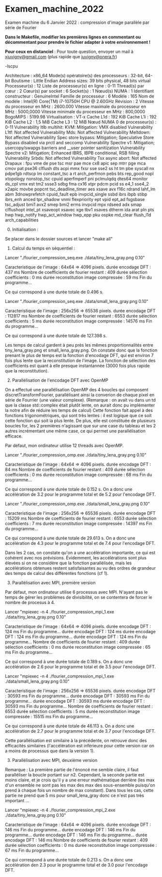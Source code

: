 # Examen_machine_2022
Examen machine du 6 Janvier 2022 : compression d'image parallèle par série de Fourier

**Dans le Makefile, modifier les premières lignes en commentant ou décommentant pour prendre le fichier adapter à votre environnement !**

__Pour ceux en distanciel__ : Pour toute question, envoyer un mail à xjuvigny@gmail.com (plus rapide que juvigny@onera.fr)


-lscpu

Architecture :                          x86_64
Mode(s) opératoire(s) des processeurs : 32-bit, 64-bit
Boutisme :                              Little Endian
Address sizes:                          39 bits physical, 48 bits virtual
Processeur(s) :                         12
Liste de processeur(s) en ligne :       0-11
Thread(s) par cœur :                    2
Cœur(s) par socket :                    6
Socket(s) :                             1
Nœud(s) NUMA :                          1
Identifiant constructeur :              GenuineIntel
Famille de processeur :                 6
Modèle :                                165
Nom de modèle :                         Intel(R) Core(TM) i7-10750H CPU @ 2.60GHz
Révision :                              2
Vitesse du processeur en MHz :          2600.000
Vitesse maximale du processeur en MHz : 5000,0000
Vitesse minimale du processeur en MHz : 800,0000
BogoMIPS :                              5199.98
Virtualisation :                        VT-x
Cache L1d :                             192 KiB
Cache L1i :                             192 KiB
Cache L2 :                              1,5 MiB
Cache L3 :                              12 MiB
Nœud NUMA 0 de processeur(s) :          0-11
Vulnerability Itlb multihit:            KVM: Mitigation: VMX disabled
Vulnerability L1tf:                     Not affected
Vulnerability Mds:                      Not affected
Vulnerability Meltdown:                 Not affected
Vulnerability Spec store bypass:        Mitigation; Speculative Store Bypass disabled via prctl and seccomp
Vulnerability Spectre v1:               Mitigation; usercopy/swapgs barriers and __user pointer sanitization
Vulnerability Spectre v2:               Mitigation; Enhanced IBRS, IBPB conditional, RSB filling
Vulnerability Srbds:                    Not affected
Vulnerability Tsx async abort:          Not affected
Drapaux :                               fpu vme de pse tsc msr pae mce cx8 apic sep mtrr pge mca cmov pat pse36 clflush dts acpi mmx fxsr sse sse2 ss ht tm pbe syscall nx pdpe1gb rdtscp lm constant_tsc a
                                        rt arch_perfmon pebs bts rep_good nopl xtopology nonstop_tsc cpuid aperfmperf pni pclmulqdq dtes64 monitor ds_cpl vmx est tm2 ssse3 sdbg fma cx16 xtpr pdcm pcid ss
                                        e4_1 sse4_2 x2apic movbe popcnt tsc_deadline_timer aes xsave avx f16c rdrand lahf_lm abm 3dnowprefetch cpuid_fault epb invpcid_single ssbd ibrs ibpb stibp ibrs_enh
                                        anced tpr_shadow vnmi flexpriority ept vpid ept_ad fsgsbase tsc_adjust bmi1 avx2 smep bmi2 erms invpcid mpx rdseed adx smap clflushopt intel_pt xsaveopt xsavec xge
                                        tbv1 xsaves dtherm ida arat pln pts hwp hwp_notify hwp_act_window hwp_epp pku ospke md_clear flush_l1d arch_capabilities




0) Initialisation :

Se placer dans le dossier sources et lancer "make all"



1) Calcul du temps en séquentiel :

Lancer "./fourier_compression_seq.exe ./data/tiny_lena_gray.png 0.10"

Caracteristique de l'image : 64x64 => 4096 pixels.
durée encodage DFT : 437 ms
Nombre de coefficients de fourier restant : 409
durée sélection coefficients : 0 ms
durée reconstitution image compressée : 59 ms
Fin du programme...

Ce qui correspond à une durée totale de 0.496 s.

Lancer "./fourier_compression_seq.exe ./data/small_lena_gray.png 0.10"

Caracteristique de l'image : 256x256 => 65536 pixels.
durée encodage DFT : 112817 ms
Nombre de coefficients de fourier restant : 6553
durée sélection coefficients : 5 ms
durée reconstitution image compressée : 14576 ms
Fin du programme...

Ce qui correspond à une durée totale de 127.398 s.

Les temps de calcul gardent à peu près les mêmes proportionnalités entre tiny_lena_gray.png et small_lena_gray.png.
On constate donc que la fonction prenant le plus de temps est la fonction d'encodage DFT, qui est environ 7 fois plus lente que la reconstitution de l'image.
La fonction de sélection des coefficients est quant à elle presque instantannée (3000 fois plus rapide que la reconstitution).



2) Parallélisation de l'encodage DFT avec OpenMP

On a effectué une parallélisation OpenMP des 4 boucles qui composent discretTransformFourier, parallélisant ainsi la converion de chaque pixel en série de Fourrier (une valeur complexe).
(Remarque : on avait vu dans un td que la classe std::complex était plutôt lente, on aurait donc pu implémenter la notre afin de réduire les temps de calcul)
Cette fonction fait appel à des fonctions trigonométriques, qui sont très lentes : il est logique que ce soit cette fonction qui soit la plus lente. De plus, elle est constituée de plusieurs boucles for, les 2 premières n'agissant que sur une case du tableau et les 2 autres incrémentant une même case, ce qui permet une parallélisation efficace.

Par défaut, mon ordinateur utilise 12 threads avec OpenMP.

Lancer "./fourier_compression_omp.exe ./data/tiny_lena_gray.png 0.10"

Caracteristique de l'image : 64x64 => 4096 pixels.
durée encodage DFT : 84 ms
Nombre de coefficients de fourier restant : 409
durée sélection coefficients : 0 ms
durée reconstitution image compressée : 68 ms
Fin du programme...

Ce qui correspond à une durée totale de 0.152 s.
On a donc une accélération de 3.2 pour le programme total et de 5.2 pour l'encodage DFT.

Lancer "./fourier_compression_omp.exe ./data/small_lena_gray.png 0.10"

Caracteristique de l'image : 256x256 => 65536 pixels.
durée encodage DFT : 15209 ms
Nombre de coefficients de fourier restant : 6553
durée sélection coefficients : 7 ms
durée reconstitution image compressée : 14397 ms
Fin du programme...

Ce qui correspond à une durée totale de 29.613 s.
On a donc une accélération de 4.3 pour le programme total et de 7.4 pour l'encodage DFT.

Dans les 2 cas, on constate qu'on a une accélération importante, ce qui est cohérent avec nos prévisions. Évidemment, les accélérations sont plus élevées si on ne considère que la fonction parallélisée, mais les accélérations obtenues restent satisfaisantes au vu des ordres de grandeur des temps de calcul des différentes fonctions (cf 1).


3) Parallélisation avec MPI, première version

Par défaut, mon ordinateur utilise 6 processus avec MPI. N'ayant pas le temps de gérer les problèmes de divisibilité, on se contentera de forcer le nombre de procesus à 4.

Lancer "mpiexec -n 4 ./fourier_compression_mpi_1.exe ./data/tiny_lena_gray.png 0.10"

Caracteristique de l'image : 64x64 => 4096 pixels.
durée encodage DFT : 124 ms
Fin du programme...
durée encodage DFT : 124 ms
durée encodage DFT : 124 ms
Fin du programme...
durée encodage DFT : 124 ms
Fin du programme...
Nombre de coefficients de fourier restant : 409
durée sélection coefficients : 0 ms
durée reconstitution image compressée : 65 ms
Fin du programme...

Ce qui correspond à une durée totale de 0.189 s.
On a donc une accélération de 2.6 pour le programme total et de 3.5 pour l'encodage DFT.

Lancer "mpiexec -n 4 ./fourier_compression_mpi_1.exe ./data/small_lena_gray.png 0.10"

Caracteristique de l'image : 256x256 => 65536 pixels.
durée encodage DFT : 30593 ms
Fin du programme...
durée encodage DFT : 30593 ms
Fin du programme...
durée encodage DFT : 30593 ms
durée encodage DFT : 30593 ms
Fin du programme...
Nombre de coefficients de fourier restant : 6553
durée sélection coefficients : 5 ms
durée reconstitution image compressée : 15515 ms
Fin du programme...

Ce qui correspond à une durée totale de 46.113 s.
On a donc une accélération de 2.7 pour le programme total et de 3.7 pour l'encodage DFT.

Cette parallélisation est similaire à la précédente, on retrouve donc des efficacités similaires (l'accélération est inférieure pour cette version car on a moins de processus que dans la version 1).


3) Parallélisation avec MPI, deuxième version

Remarque : La première partie de l'énoncé me semble claire, il faut paralléliser la boucle portant sur n2. Cependant, la seconde partie est moins claire, et je crois qu'il y a une erreur mathématique derrière (les max d'un ensemble ne sont pas les max des max des sous-ensemble puisqu'on prend à chaque fois un nombre de max constant). Dans tous les cas, cette partie ne prend que 5 ms pour small_lena_gray donc ce n'est pas très important ...

Lancer "mpiexec -n 4 ./fourier_compression_mpi_2.exe ./data/tiny_lena_gray.png 0.10"

Caracteristique de l'image : 64x64 => 4096 pixels.
durée encodage DFT : 146 ms
Fin du programme...
durée encodage DFT : 146 ms
Fin du programme...
durée encodage DFT : 146 ms
Fin du programme...
durée encodage DFT : 146 ms
Nombre de coefficients de fourier restant : 409
durée sélection coefficients : 0 ms
durée reconstitution image compressée : 67 ms
Fin du programme...

Ce qui correspond à une durée totale de 0.213 s.
On a donc une accélération den 2.3 pour le programme total et de 3.0 pour l'encodage DFT.